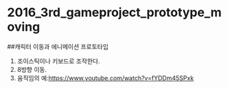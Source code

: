 # 2016_3rd_gameproject_prototype_moving

##캐릭터 이동과 에니메이션 프로토타입
1. 조이스틱이나 키보드로 조작한다.
2. 8방향 이동.
3. 움직임의 예:https://www.youtube.com/watch?v=fYDDm45SPxk
